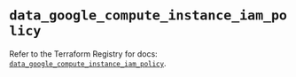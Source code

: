 # `data_google_compute_instance_iam_policy`

Refer to the Terraform Registry for docs: [`data_google_compute_instance_iam_policy`](https://registry.terraform.io/providers/hashicorp/google-beta/6.22.0/docs/data-sources/google_compute_instance_iam_policy).
